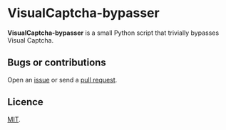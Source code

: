 # VisualCaptcha-bypasser

**VisualCaptcha-bypasser** is a small Python script that trivially bypasses Visual Captcha.

## Bugs or contributions

Open an [issue](http://github.com/crdx/VisualCaptcha-bypasser/issues) or send a [pull request](http://github.com/crdx/VisualCaptcha-bypasser/pulls).

## Licence

[MIT](LICENCE.md).

<!-- Images: ![Alt Text](https://raw.github.com/crdx/VisualCaptcha-bypasser/master/...) -->
